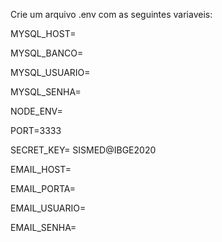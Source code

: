 Crie um arquivo .env com as seguintes variaveis:

MYSQL_HOST= 

MYSQL_BANCO=

MYSQL_USUARIO=

MYSQL_SENHA=

NODE_ENV=

PORT=3333

SECRET_KEY= SISMED@IBGE2020

EMAIL_HOST=

EMAIL_PORTA=

EMAIL_USUARIO=

EMAIL_SENHA=